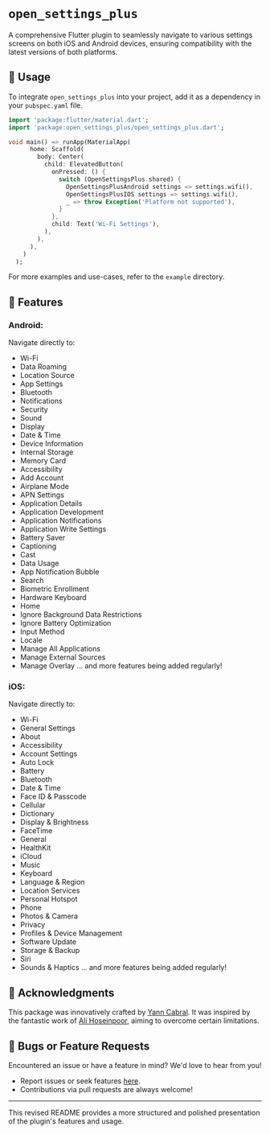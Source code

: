 # `open_settings_plus`

A comprehensive Flutter plugin to seamlessly navigate to various settings screens on both iOS and Android devices, ensuring compatibility with the latest versions of both platforms.

## 🚀 Usage

To integrate `open_settings_plus` into your project, add it as a dependency in your `pubspec.yaml` file.

```dart
import 'package:flutter/material.dart';
import 'package:open_settings_plus/open_settings_plus.dart';

void main() => runApp(MaterialApp(
      home: Scaffold(
        body: Center(
          child: ElevatedButton(
            onPressed: () {
              switch (OpenSettingsPlus.shared) {
                OpenSettingsPlusAndroid settings => settings.wifi(),
                OpenSettingsPlusIOS settings => settings.wifi(),
                _ => throw Exception('Platform not supported'),
              }
            },
            child: Text('Wi-Fi Settings'),
          ),
        ),
      ),
    )
  );
```

For more examples and use-cases, refer to the `example` directory.

## 🌟 Features

### Android:

Navigate directly to:

- Wi-Fi
- Data Roaming
- Location Source
- App Settings
- Bluetooth
- Notifications
- Security
- Sound
- Display
- Date & Time
- Device Information
- Internal Storage
- Memory Card
- Accessibility
- Add Account
- Airplane Mode
- APN Settings
- Application Details
- Application Development
- Application Notifications
- Application Write Settings
- Battery Saver
- Captioning
- Cast
- Data Usage
- App Notification Bubble
- Search
- Biometric Enrollment
- Hardware Keyboard
- Home
- Ignore Background Data Restrictions
- Ignore Battery Optimization
- Input Method
- Locale
- Manage All Applications
- Manage External Sources
- Manage Overlay
... and more features being added regularly!

### iOS:

Navigate directly to:

- Wi-Fi
- General Settings
- About
- Accessibility
- Account Settings
- Auto Lock
- Battery
- Bluetooth
- Date & Time
- Face ID & Passcode
- Cellular
- Dictionary
- Display & Brightness
- FaceTime
- General
- HealthKit
- iCloud
- Music
- Keyboard
- Language & Region
- Location Services
- Personal Hotspot
- Phone
- Photos & Camera
- Privacy
- Profiles & Device Management
- Software Update
- Storage & Backup
- Siri
- Sounds & Haptics
... and more features being added regularly!

## 🙏 Acknowledgments

This package was innovatively crafted by [Yann Cabral](https://github.com/yanncabral). It was inspired by the fantastic work of [Ali Hoseinpoor](https://github.com/AliHoseinpoor/open_settings), aiming to overcome certain limitations.

## 🐞 Bugs or Feature Requests

Encountered an issue or have a feature in mind? We'd love to hear from you!

- Report issues or seek features [here](https://github.com/yanncabral/open_settings_plus/issues/new).
- Contributions via pull requests are always welcome!

---

This revised README provides a more structured and polished presentation of the plugin's features and usage.

